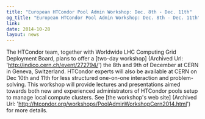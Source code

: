 ```yaml
---
title: "European HTCondor Pool Admin Workshop: Dec. 8th - Dec. 11th"
og_title: "European HTCondor Pool Admin Workshop: Dec. 8th - Dec. 11th"
link: 
date: 2014-10-28
layout: news
---
```


The HTCondor team, together with Worldwide LHC Computing Grid Deployment Board, plans to offer a [two-day workshop] (Archived Url: 'http://indico.cern.ch/event/272794/') the 8th and 9th of December at CERN in Geneva, Switzerland. HTCondor experts will also be available at CERN on Dec 10th and 11th for less structured one-on-one interaction and problem-solving. This workshop will provide lectures and presentations aimed towards both new and experienced administrators of HTCondor pools setup to manage local compute clusters.  See [the workshop's web site] (Archived Url: 'http://htcondor.org/workshops/PoolAdminWorkshopCern2014.html') for more details. 
